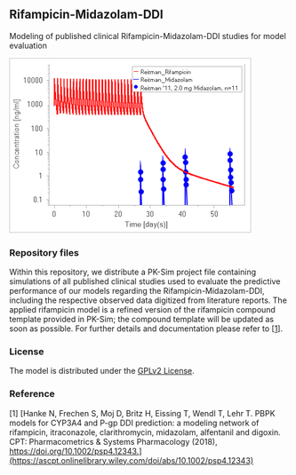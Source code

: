 ## Rifampicin-Midazolam-DDI
Modeling of published clinical Rifampicin-Midazolam-DDI studies for model evaluation 

![gim](https://github.com/Open-Systems-Pharmacology/Rifampicin-Midazolam-DDI/blob/master/Rifampicin-Midazolam-DDI.png)

### Repository files
Within this repository, we distribute a PK-Sim project file containing simulations of all published clinical studies used to evaluate the predictive performance of our models regarding the Rifampicin-Midazolam-DDI, including the respective observed data digitized from literature reports. The applied rifampicin model is a refined version of the rifampicin compound template provided in PK-Sim; the compound template will be updated as soon as possible. For further details and documentation please refer to [[1](#reference)]. 

### License
The model is distributed under the [GPLv2 License](https://github.com/Open-Systems-Pharmacology/Suite/blob/develop/LICENSE). 

### Reference
[1] [Hanke N, Frechen S, Moj D, Britz H, Eissing T, Wendl T, Lehr T. PBPK models for CYP3A4 and P-gp DDI prediction: a modeling network of rifampicin, itraconazole, clarithromycin, midazolam, alfentanil and digoxin. CPT: Pharmacometrics & Systems Pharmacology (2018), https://doi.org/10.1002/psp4.12343.](https://ascpt.onlinelibrary.wiley.com/doi/abs/10.1002/psp4.12343) 
